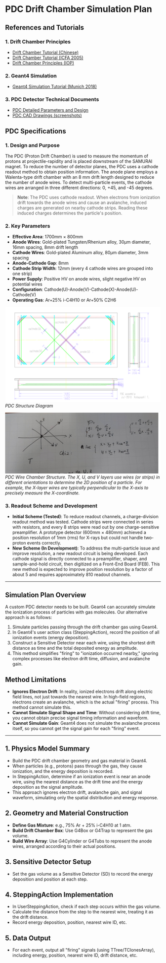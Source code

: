 # PDC Drift Chamber Simulation Plan

## References and Tutorials

### 1. Drift Chamber Principles
- [Drift Chamber Tutorial (Chinese)](https://yznkxjs.xml-journal.net/cn/article/pdf/preview/10.7538/yzk.1981.15.01.0116.pdf)
- [Drift Chamber Tutorial (ICFA 2005)](https://indico.cern.ch/event/426015/contributions/1047606/attachments/906077/1278746/DriftChamber_ICFA2005.pdf)
- [Drift Chamber Principles (IOP)](https://iopscience.iop.org/article/10.1088/1742-6596/18/1/010/pdf)

### 2. Geant4 Simulation
- [Geant4 Simulation Tutorial (Munich 2018)](https://indico.cern.ch/event/709670/contributions/3027829/attachments/1670306/2679293/Munich.pdf)

### 3. PDC Detector Technical Documents
- [PDC Detailed Parameters and Design](https://www.nishina.riken.jp/ribf/SAMURAI/image/Detector-PDC.pdf)
- [PDC CAD Drawings (screenshots)](https://indico2.riken.jp/event/2752/contributions/11231/attachments/7528/8801/04_EMIS2012_KobayashiT.pdf)

## PDC Specifications

### 1. Design and Purpose

The PDC (Proton Drift Chamber) is used to measure the momentum of protons at projectile-rapidity and is placed downstream of the SAMURAI magnet. To reduce the number of detector planes, the PDC uses a cathode readout method to obtain position information. The anode plane employs a Walenta-type drift chamber with an 8 mm drift length designed to reduce the number of anode wires. To detect multi-particle events, the cathode wires are arranged in three different directions: 0, +45, and -45 degrees.

> **Note**: The PDC uses cathode readout. When electrons from ionization drift towards the anode wires and cause an avalanche, induced charges are generated on nearby cathode strips. Reading these induced charges determines the particle's position.

### 2. Key Parameters

- **Effective Area**: 1700mm × 800mm
- **Anode Wires**: Gold-plated Tungsten/Rhenium alloy, 30μm diameter, 16mm spacing, 8mm drift length
- **Cathode Wires**: Gold-plated Aluminum alloy, 80μm diameter, 3mm spacing
- **Anode-Cathode Gap**: 8mm
- **Cathode Strip Width**: 12mm (every 4 cathode wires are grouped into one strip)
- **Power Supply**: Positive HV on anode wires, slight negative HV on potential wires
- **Configuration**: Cathode(U)-Anode(V)-Cathode(X)-Anode(U)-Cathode(V)
- **Operating Gas**: Ar+25% i-C4H10 or Ar+50% C2H6

![PDC Structure Diagram](assets/PDC.zh/image.png)
*PDC Structure Diagram*

![PDC Wire Chamber Structure](assets/PDC.zh/image-1.png)
*PDC Wire Chamber Structure. The X, U, and V layers use wires (or strips) in different orientations to determine the 2D position of a particle. For example, the X-layer wires are typically perpendicular to the X-axis to precisely measure the X-coordinate.*

### 3. Readout Scheme and Development

- **Initial Scheme (Tested)**: To reduce readout channels, a charge-division readout method was tested. Cathode strips were connected in series with resistors, and every 8 strips were read out by one charge-sensitive preamplifier. A prototype detector (600mm × 480mm) achieved a position resolution of 1mm (rms) for X-rays but could not handle two-proton events correctly.
- **New Scheme (In Development)**: To address the multi-particle issue and improve resolution, a new readout circuit is being developed. Each cathode signal is directly connected to a preamplifier, shaper, and sample-and-hold circuit, then digitized on a Front-End Board (FEB). This new method is expected to improve position resolution by a factor of about 5 and requires approximately 810 readout channels.

---

## Simulation Plan Overview

A custom PDC detector needs to be built. Geant4 can accurately simulate the ionization process of particles with gas molecules. Our alternative approach is as follows:

1.  Simulate particles passing through the drift chamber gas using Geant4.
2.  In Geant4's user action class (SteppingAction), record the position of all ionization events (energy deposition).
3.  Construct a Sensitive Detector near each wire, using the shortest drift distance as time and the total deposited energy as amplitude.
4.  This method simplifies "firing" to "ionization occurred nearby," ignoring complex processes like electron drift time, diffusion, and avalanche gain.

## Method Limitations

- **Ignores Electron Drift**: In reality, ionized electrons drift along electric field lines, not just towards the nearest wire. In high-field regions, electrons create an avalanche, which is the actual "firing" process. This method cannot simulate this.
- **Cannot Simulate Signal Shape and Time**: Without considering drift time, you cannot obtain precise signal timing information and waveform.
- **Cannot Simulate Gain**: Geant4 does not simulate the avalanche process itself, so you cannot get the signal gain for each "firing" event.

---

## 1. Physics Model Summary

- Build the PDC drift chamber geometry and gas material in Geant4.
- When particles (e.g., protons) pass through the gas, they cause ionization, and the energy deposition is recorded.
- In SteppingAction, determine if an ionization event is near an anode wire, using the nearest distance as the drift time and the energy deposition as the signal amplitude.
- This approach ignores electron drift, avalanche gain, and signal waveform, simulating only the spatial distribution and energy response.

## 2. Geometry and Material Construction

- **Define Gas Mixture**: e.g., 75% Ar + 25% i-C4H10 at 1 atm.
- **Build Drift Chamber Box**: Use G4Box or G4Trap to represent the gas volume.
- **Build Wire Array**: Use G4Cylinder or G4Tubs to represent the anode wires, arranged according to their actual positions.

## 3. Sensitive Detector Setup

- Set the gas volume as a Sensitive Detector (SD) to record the energy deposition and position at each step.

## 4. SteppingAction Implementation

- In UserSteppingAction, check if each step occurs within the gas volume.
- Calculate the distance from the step to the nearest wire, treating it as the drift distance.
- Record energy deposition, position, nearest wire ID, etc.

## 5. Data Output

- For each event, output all "firing" signals (using TTree/TClonesArray), including energy, position, nearest wire ID, drift distance, etc.